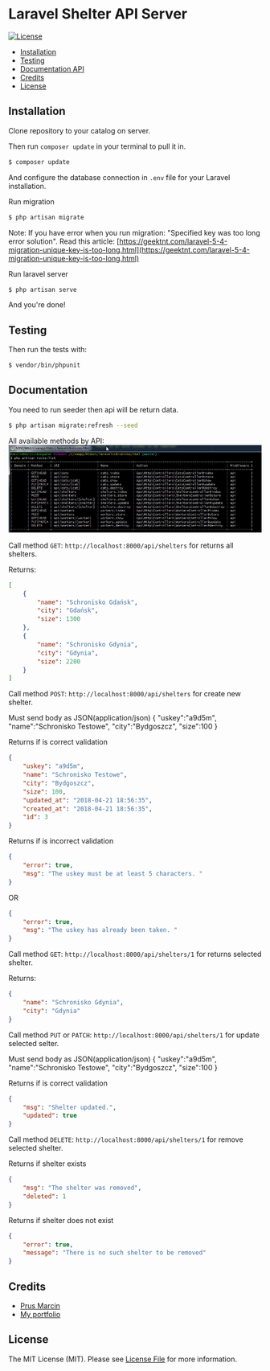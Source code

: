 Laravel Shelter API Server
================

[![License](http://img.shields.io/badge/license-MIT-lightgrey.svg)](https://github.com/prusmarcin/laravelshelterapi/blob/master/LICENSE)


- [Installation](#installation)
- [Testing](#testing)
- [Documentation API](#documentation)
- [Credits](#credits)
- [License](#license)


Installation
------------

Clone repository to your catalog on server.

Then run `composer update` in your terminal to pull it in.

``` bash
$ composer update
```

And configure the database connection in `.env` file for your Laravel installation.

Run migration

``` bash
$ php artisan migrate
```
Note: If you have error when you run migration: "Specified key was too long error solution". Read this article: [https://geektnt.com/laravel-5-4-migration-unique-key-is-too-long.html](https://geektnt.com/laravel-5-4-migration-unique-key-is-too-long.html)

Run laravel server
``` bash
$ php artisan serve
```
And you're done!

Testing
-------

Then run the tests with:

``` bash
$ vendor/bin/phpunit
```

Documentation
-----

You need to run seeder then api will be return data.

``` bash
$ php artisan migrate:refresh --seed
```

All available methods by API:
![Screenshot](dostepne-metody.jpg)


Call method `GET`: `http://localhost:8000/api/shelters` for returns all shelters.

Returns:

``` json
[
    {
        "name": "Schronisko Gdańsk",
        "city": "Gdańsk",
        "size": 1300
    },
    {
        "name": "Schronisko Gdynia",
        "city": "Gdynia",
        "size": 2200
    }
]
```

Call method `POST`: `http://localhost:8000/api/shelters` for create new shelter.

Must send body as JSON(application/json)
{
	"uskey":"a9d5m",
	"name":"Schronisko Testowe",
	"city":"Bydgoszcz",
	"size":100
}

Returns if is correct validation

``` json
{
    "uskey": "a9d5m",
    "name": "Schronisko Testowe",
    "city": "Bydgoszcz",
    "size": 100,
    "updated_at": "2018-04-21 18:56:35",
    "created_at": "2018-04-21 18:56:35",
    "id": 3
}
````

Returns if is incorrect validation

``` json
{
    "error": true,
    "msg": "The uskey must be at least 5 characters. "
}
````
OR
``` json
{
    "error": true,
    "msg": "The uskey has already been taken. "
}
````

Call method `GET`: `http://localhost:8000/api/shelters/1` for returns selected shelter.

Returns:

``` json
{
    "name": "Schronisko Gdynia",
    "city": "Gdynia"
}
````

Call method `PUT` or `PATCH`: `http://localhost:8000/api/shelters/1` for update selected selter.

Must send body as JSON(application/json)
{
	"uskey":"a9d5m",
	"name":"Schronisko Testowe",
	"city":"Bydgoszcz",
	"size":100
}

Returns if is correct validation

``` json
{
    "msg": "Shelter updated.",
    "updated": true
}
````

Call method `DELETE`: `http://localhost:8000/api/shelters/1` for remove selected shelter.

Returns if shelter exists

``` json
{
    "msg": "The shelter was removed",
    "deleted": 1
}
```

Returns if shelter does not exist

``` json
{
    "error": true,
    "message": "There is no such shelter to be removed"
}
```

Credits
-------

- [Prus Marcin](https://github.com/prusmarcin)
- [My portfolio](https://prusmarcin.pl)


License
-------

The MIT License (MIT). Please see [License File](https://github.com/prusmarcin/laravelshelterapi/blob/master/LICENSE) for more information.
